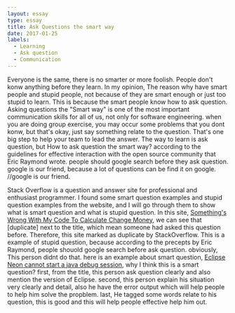 ```yaml
---
layout: essay
type: essay
title: Ask Questions the smart way
date: 2017-01-25
labels:
  - Learning
  - Ask question
  - Communication
---
```


Everyone is the same, there is no smarter or more foolish. People don't konw anything before they learn. In my opinion,
The reason why have smart people and stupid people, not because of they are smart enough or just too stupid to learn. This
is because the smart people know how to ask question. Asking questions the "Smart way" is one of the most important 
communication skills for all of us, not only for software engineering. when you are doing group exercise, you may occur
some problems that you dont konw, but that's okay, just say something relate to the question. That's one big step to help 
your team to lead the answer. The way to learn is ask question, but How to ask question the smart way? according to the 
guidelines for effective interaction with the open source community that Eric Raymond wrote. people should google search 
before they ask question. google is our friend, because a lot of questions can be find it on google.
//google is our friend.

Stack Overflow is a question and answer site for professional and enthusiast programmer. I found some smart question examples
and stupid question examples from the website, and I will go through them to show what is smart question and what is stupid 
question. In this site, <a href="http://stackoverflow.com/questions/37713965/somethings-wrong-with-my-code-to-calculate-change-money"></i>Something's Wrong With My Code To Calculate Change Money</a>, 
we can see that [duplicate] next to the title, which mean someone had asked this question before. Therefore, this site
marked as duplicate by StackOverflow. This is a example of stupid question, because according to the precepts by Eric Raymond, 
people shouold google search before ask question. obviously, This person didnt do that. here is an example about smart 
question, <a href="http://stackoverflow.com/questions/41057755/eclipse-neon-cannot-start-a-java-debug-session"></i>Eclipse Neon cannot start a java debug session</a>,
why I think this is a smart question? first, from the title, this person ask question clearly and
also mention the version of Eclipse. second, this person explain his situation very clearly and detail, also he have 
the error output which will help people to help him solve the propblem. last, He tagged some words relate to his question,
this is good and this will help people effective help him out.

